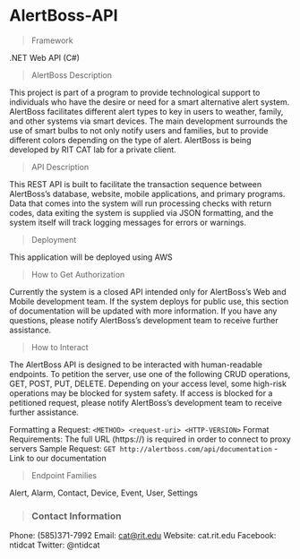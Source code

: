 # AlertBoss-API

> Framework

.NET Web API (C#)

> AlertBoss Description

This project is part of a program to provide technological support to individuals who have the desire or need for a smart alternative alert system. AlertBoss facilitates different alert types to key in users to weather, family, and other systems via smart devices. The main development surrounds the use of smart bulbs to not only notify users and families, but to provide different colors depending on the type of alert. AlertBoss is being developed by RIT CAT lab for a private client. 

> API Description

This REST API is built to facilitate the transaction sequence between AlertBoss’s database, website, mobile applications, and primary programs. Data that comes into the system will run processing checks with return codes, data exiting the system is supplied via JSON formatting, and the system itself will track logging messages for errors or warnings. 

> Deployment

This application will be deployed using AWS 

> How to Get Authorization

Currently the system is a closed API intended only for AlertBoss’s Web and Mobile development team. If the system deploys for public use, this section of documentation will be updated with more information. If you have any questions, please notify AlertBoss’s development team to receive further assistance.

> How to Interact

The AlertBoss API is designed to be interacted with human-readable endpoints. To petition the server, use one of the following CRUD operations, GET, POST, PUT, DELETE.  Depending on your access level, some high-risk operations may be blocked for system safety. If access is blocked for a petitioned request, please notify AlertBoss’s development team to receive further assistance. 

Formatting a Request: ``` <METHOD> <request-uri> <HTTP-VERSION> ```
Format Requirements: The full URL (https://) is required in order to connect to proxy servers
Sample Request: ``` GET http://alertboss.com/api/documentation ``` - Link to our documentation

> Endpoint Families

 Alert, Alarm, Contact, Device, Event,  User, Settings

> ### Contact Information

Phone: (585)371-7992
Email: cat@rit.edu
Website: cat.rit.edu
Facebook: ntidcat
Twitter: @ntidcat
